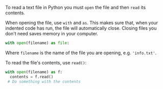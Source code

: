 To read a text file in Python you must `open` the file and then `read` its contents. 

When opening the file, use `with` and `as`.  This makes sure that, when your indented code has run, the file will automatically close. Closing files you don't need saves memory in your computer.

```python
with open(filename) as file:
```

Where `filename` is the name of the file you are opening, e.g. `'info.txt'`.

To read the file's contents, use `read()`:

```python
with open(filename) as f:
  contents = f.read()
 # Do something with the contents
```